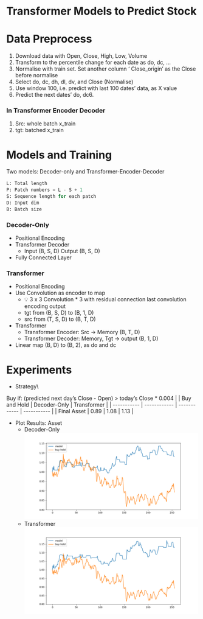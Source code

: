 # Transformer Models to Predict Stock 
# Data Preprocess

1. Download data with Open, Close, High, Low, Volume
2. Transform to the percentile change for each date as do, dc, …
3. Normalise with train set. Set another column ‘ Close_origin’ as the Close before normalise
4. Select do, dc, dh, dl, dv, and Close (Normalise)
5. Use window 100, i.e. predict with last 100 dates’ data, as X value
6. Predict the next dates’ do, dc6. 
### In Transformer Encoder Decoder
1. Src: whole batch x_train
2. tgt: batched x_train

# Models and Training
Two models: Decoder-only and Transformer-Encoder-Decoder
```python
L: Total length
P: Patch numbers = L - S + 1
S: Sequence length for each patch
D: Input dim
B: Batch size
```
### Decoder-Only
- Positional Encoding
- Transformer Decoder
    - Input (B, S, D) Output (B, S, D)
- Fully Connected Layer
### Transformer
- Positional Encoding
- Use Convolution as encoder to map
    - 💡 3 x 3 Convolution * 3 with residual connection last convolution encoding output   
    - tgt from (B, S, D) to (B, 1, D)  
    - src from (T, S, D) to (B, T, D)      
- Transformer
    - Transformer Encoder: Src → Memory (B, T, D) 
    - Transformer Decoder: Memory, Tgt → output (B, 1, D)
- Linear map (B, D) to (B, 2), as do and dc

# Experiments
- Strategy\

Buy if: (predicted next day’s Close - Open) > today’s Close * 0.004
|             | Buy and Hold | Decoder-Only | Transformer |
| ----------- | ------------ | ------------ | ----------- |
| Final Asset |     0.89     |    1.08      |     1.13    |
- Plot Results: Asset
    - Decoder-Only
    ![alt text](https://github.com/KJJHHH/Stocks/blob/main/Stock_Individual_Transformer/Model-Decoder/Model_Result/Transformer-Decoder-Only_class2_5871_backtest.png)
    - Transformer
    ![alt text](https://github.com/KJJHHH/Stocks/blob/main/Stock_Individual_Transformer/Model-Transformer/Model_Result/Transformer-Encoder-Decoder_class2_5871_backtest.png)
